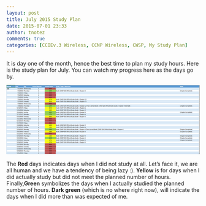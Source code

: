 ```yaml
---
layout: post
title: July 2015 Study Plan
date: 2015-07-01 23:33
author: tnotez
comments: true
categories: [CCIEv.3 Wireless, CCNP Wireless, CWSP, My Study Plan]
---
```

It is day one of the month, hence the best time to plan my study hours. Here is the study plan for July. You can watch my progress here as the days go by. 

![Asset 1](/assets/images/2020_01_07_12_31_45_https_onedrive.live.com_embed_cid_B7447EB21AF8104F_resid_B7447EB21AF8104F_2111.png)

The <strong>Red</strong> days indicates days when I did not study at all. Let’s face it, we are all human and we have a tendency of being lazy <span class="wp-smiley wp-emoji wp-emoji-smile" title=":)">:)</span>. <strong>Yellow</strong> is for days when I did actually study but did not meet the planned number of hours. Finally,<strong>Green</strong> symbolizes the days when I actually studied the planned number of hours. <strong>Dark green</strong> (which is no where right now), will indicate the days when I did more than was expected of me.
